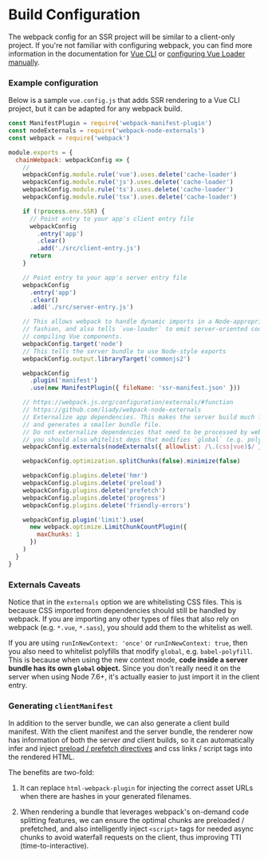 # Build Configuration

The webpack config for an SSR project will be similar to a client-only project. If you're not familiar with configuring webpack, you can find more information in the documentation for [Vue CLI](https://cli.vuejs.org/guide/webpack.html#working-with-webpack) or [configuring Vue Loader manually](https://vue-loader.vuejs.org/guide/#manual-setup).

### Example configuration
Below is a sample `vue.config.js` that adds SSR rendering to a Vue CLI project, but it can be adapted for any webpack build.

```js
const ManifestPlugin = require('webpack-manifest-plugin')
const nodeExternals = require('webpack-node-externals')
const webpack = require('webpack')

module.exports = {
  chainWebpack: webpackConfig => {
    //
    webpackConfig.module.rule('vue').uses.delete('cache-loader')
    webpackConfig.module.rule('js').uses.delete('cache-loader')
    webpackConfig.module.rule('ts').uses.delete('cache-loader')
    webpackConfig.module.rule('tsx').uses.delete('cache-loader')

    if (!process.env.SSR) {
      // Point entry to your app's client entry file
      webpackConfig
        .entry('app')
        .clear()
        .add('./src/client-entry.js')
      return
    }

    // Point entry to your app's server entry file
    webpackConfig
      .entry('app')
      .clear()
      .add('./src/server-entry.js')

    // This allows webpack to handle dynamic imports in a Node-appropriate
    // fashion, and also tells `vue-loader` to emit server-oriented code when
    // compiling Vue components.
    webpackConfig.target('node')
    // This tells the server bundle to use Node-style exports
    webpackConfig.output.libraryTarget('commonjs2')

    webpackConfig
      .plugin('manifest')
      .use(new ManifestPlugin({ fileName: 'ssr-manifest.json' }))

    // https://webpack.js.org/configuration/externals/#function
    // https://github.com/liady/webpack-node-externals
    // Externalize app dependencies. This makes the server build much faster
    // and generates a smaller bundle file.
    // Do not externalize dependencies that need to be processed by webpack.
    // you should also whitelist deps that modifies `global` (e.g. polyfills)
    webpackConfig.externals(nodeExternals({ allowlist: /\.(css|vue)$/ }))

    webpackConfig.optimization.splitChunks(false).minimize(false)

    webpackConfig.plugins.delete('hmr')
    webpackConfig.plugins.delete('preload')
    webpackConfig.plugins.delete('prefetch')
    webpackConfig.plugins.delete('progress')
    webpackConfig.plugins.delete('friendly-errors')

    webpackConfig.plugin('limit').use(
      new webpack.optimize.LimitChunkCountPlugin({
        maxChunks: 1
      })
    )
  }
}
```

### Externals Caveats

Notice that in the `externals` option we are whitelisting CSS files. This is because CSS imported from dependencies should still be handled by webpack. If you are importing any other types of files that also rely on webpack (e.g. `*.vue`, `*.sass`), you should add them to the whitelist as well.

If you are using `runInNewContext: 'once'` or `runInNewContext: true`, then you also need to whitelist polyfills that modify `global`, e.g. `babel-polyfill`. This is because when using the new context mode, **code inside a server bundle has its own `global` object.** Since you don't really need it on the server when using Node 7.6+, it's actually easier to just import it in the client entry.

### Generating `clientManifest`

In addition to the server bundle, we can also generate a client build manifest. With the client manifest and the server bundle, the renderer now has information of both the server _and_ client builds, so it can automatically infer and inject [preload / prefetch directives](https://css-tricks.com/prefetching-preloading-prebrowsing/) and css links / script tags into the rendered HTML.

The benefits are two-fold:

1. It can replace `html-webpack-plugin` for injecting the correct asset URLs when there are hashes in your generated filenames.

2. When rendering a bundle that leverages webpack's on-demand code splitting features, we can ensure the optimal chunks are preloaded / prefetched, and also intelligently inject `<script>` tags for needed async chunks to avoid waterfall requests on the client, thus improving TTI (time-to-interactive).
